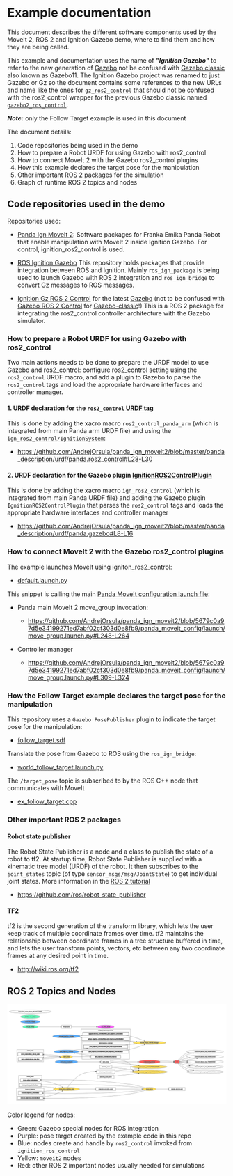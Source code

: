 # Example documentation

This document describes the different software components
used by the MoveIt 2, ROS 2 and Ignition Gazebo demo,
where to find them and how they are being called.

This example and documentation uses the name of ***"Ignition Gazebo"***
to refer to the new generation of [Gazebo](https://gazebosim.org/) not
be confused with [Gazebo classic](https://classic.gazebosim.org) also
known as Gazebo11. The Ignition Gazebo project was renamed to just
Gazebo or Gz so the document contains some references to the new URLs
and name like the ones for
[`gz_ros2_control`](https://github.com/ros-controls/gz_ros2_controlhttps://github.com/ros-controls/gz_ros2_control)
that should not be confused with the ros2_control wrapper for the
previous Gazebo classic named
[`gazebo2_ros_control`](https://github.com/ros-controls/gazebo_ros2_control).

***Note:*** only the Follow Target example is used in this document

The document details:

 1. Code repositories being used in the demo
 1. How to prepare a Robot URDF for using Gazebo with ros2_control
 1. How to connect MoveIt 2 with the Gazebo ros2_control plugins
 1. How this example declares the target pose for the manipulation
 1. Other important ROS 2 packages for the simulation
 1. Graph of runtime ROS 2 topics and nodes

## Code repositories used in the demo

Repositories used:

* [Panda Ign MoveIt 2](https://github.com/AndrejOrsula/panda_ign_moveit2):
  Software packages for Franka Emika Panda Robot that enable manipulation with MoveIt 2
  inside Ignition Gazebo. For control, ignition_ros2_control is used.

* [ROS Ignition Gazebo](https://github.com/gazebosim/ros_gz/tree/galactic)
  This repository holds packages that provide integration between ROS and Ignition.
  Mainly `ros_ign_package` is being used to launch Gazebo with ROS 2 integration
  and `ros_ign_bridge` to convert Gz messages to ROS messages.

* [Ignition Gz ROS 2 Control](https://github.com/ros-controls/gz_ros2_control) for the latest [Gazebo](https://gazebosim.org) (not to be confused with [Gazebo ROS 2 Control](https://github.com/ros-controls/gazebo_ros2_control/tree/galactic) for [Gazebo-classic](https://classic.gazebosim.org)!)
  This is a ROS 2 package for integrating the ros2_control controller architecture
  with the Gazebo simulator.

### How to prepare a Robot URDF for using Gazebo with ros2_control

Two main actions needs to be done to prepare the URDF model to use Gazebo and
ros2_control: configure ros2_control setting using the `ros2_control` URDF
macro, and add a plugin to Gazebo to parse the `ros2_control` tags and
load the appropriate hardware interfaces and controller manager.

#### 1. URDF declaration for the [`ros2_control` URDF tag](https://control.ros.org/master/doc/getting_started/getting_started.html#hardware-description-in-urdf)

This is done by adding the xacro macro `ros2_control_panda_arm` (which is
integrated from main Panda arm URDF file) and using the
[`ign_ros2_control/IgnitionSystem`](https://github.com/ros-controls/gz_ros2_control/blob/master/README.md?plain=1#L93-L118):

* https://github.com/AndrejOrsula/panda_ign_moveit2/blob/master/panda_description/urdf/panda.ros2_control#L28-L30

#### 2. URDF declaration for the Gazebo plugin [IgnitionROS2ControlPlugin](https://github.com/ros-controls/gz_ros2_control/blob/master/README.md?plain=1#L153-L169)

This is done by adding the xacro macro `ign_ros2_control` (which is integrated
from main Panda URDF file) and adding the Gazebo plugin `IgnitionROS2ControlPlugin`
that parses the `ros2_control` tags and loads the appropriate hardware interfaces and controller manager

* https://github.com/AndrejOrsula/panda_ign_moveit2/blob/master/panda_description/urdf/panda.gazebo#L8-L16

### How to connect MoveIt 2 with the Gazebo ros2_control plugins

The example launches MoveIt using igniton_ros2_control:

* [default.launch.py](../launch/default.launch.py#L81-L94)

This snippet is calling the main [Panda MoveIt configuration launch file](https://github.com/AndrejOrsula/panda_ign_moveit2/blob/master/panda_moveit_config/launch/move_group.launch.py):

* Panda main MoveIt 2 move_group invocation:
  * https://github.com/AndrejOrsula/panda_ign_moveit2/blob/5679c0a97d5e34199271ed7abf02cf303d0e8fb9/panda_moveit_config/launch/move_group.launch.py#L248-L264

* Controller manager
  * https://github.com/AndrejOrsula/panda_ign_moveit2/blob/5679c0a97d5e34199271ed7abf02cf303d0e8fb9/panda_moveit_config/launch/move_group.launch.py#L309-L324

### How the Follow Target example declares the target pose for the manipulation

This repository uses a `Gazebo PosePublisher` plugin to indicate the target pose for the manipulation:
* [follow_target.sdf](../worlds/follow_target.sdf#L99-L104)

Translate the pose from Gazebo to ROS using the `ros_ign_bridge`:
* [world_follow_target.launch.py](../launch/worlds/world_follow_target.launch.py#L61-L76)

The `/target_pose` topic is subscribed to by the ROS C++ node that communicates with MoveIt
* [ex_follow_target.cpp](../examples/cpp/ex_follow_target.cpp#L28-L57)

### Other important ROS 2 packages

#### Robot state publisher

The Robot State Publisher is a node and a class to publish
the state of a robot to tf2. At startup time, Robot State Publisher is
supplied with a kinematic tree model (URDF) of the robot. It then subscribes
to the `joint_states` topic (of type `sensor_msgs/msg/JointState`) to get
individual joint states. More information in the
[ROS 2 tutorial](https://docs.ros.org/en/galactic/Tutorials/Intermediate/URDF/Using-URDF-with-Robot-State-Publisher.html)

* https://github.com/ros/robot_state_publisher

#### TF2

tf2 is the second generation of the transform library, which lets the user
keep track of multiple coordinate frames over time. tf2 maintains the
relationship between coordinate frames in a tree structure buffered in
time, and lets the user transform points, vectors, etc between any
two coordinate frames at any desired point in time.

* http://wiki.ros.org/tf2


## ROS 2 Topics and Nodes

![ROS 2 Graph of the demo](ros_rqt_graph.png)

Color legend for nodes:
 * Green: Gazebo special nodes for ROS integration
 * Purple: pose target created by the example code in this repo
 * Blue: nodes create and handle by `ros2_control` invoked from `ignition_ros_control`
 * Yellow: `moveit2` nodes
 * Red: other ROS 2 important nodes usually needed for simulations
